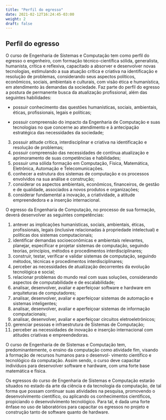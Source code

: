 ```yaml
---
title: "Perfil do egresso"
date: 2021-02-12T16:24:45-03:00
weight: 2
draft: false
---
```

## Perfil do egresso

O curso de Engenharia de Sistemas e Computação tem como perfil do egresso o engenheiro, com
formação técnico-científica sólida, generalista, humanista, crítica e reflexiva, capacitado a absorver e desenvolver novas tecnologias, estimulando a sua atuação crítica e
criativa na identificação e resolução de problemas, considerando seus aspectos políticos, econômicos, sociais, ambientais e culturais, com visão ética e humanística, em
atendimento às demandas da sociedade. Faz parte do perfil do egresso a postura de
permanente busca da atualização profissional, além das seguintes habilidades:

- possuir conhecimento das questões humanísticas, sociais, ambientais, éticas, profissionais, legais e políticas;

- possuir compreensão do impacto da Engenharia de Computação e suas tecnologias no que concerne ao atendimento e à antecipação estratégica das necessidades da sociedade;

3. possuir atitude crítica, interdisciplinar e criativa na identificação e resolução de
problemas;
4. possuir compreensão das necessidades de contínua atualização e aprimoramento
de suas competências e habilidades;
5. possuir uma sólida formação em Computação, Física, Matemática, Eletrônica,
Automação e Telecomunicações.
6. conhecer a estrutura dos sistemas de computação e os processos envolvidos na
sua análise e construção;
7. considerar os aspectos ambientais, econômicos, financeiros, de gestão e de qualidade, associados a novos produtos e organizações;
8. considerar fundamental a inovação, a criatividade, a atitude empreendedora e
a inserção internacional.

O egresso da Engenharia de Computação, no processo de sua formação, deverá desenvolver as seguintes competências:
1. antever as implicações humanísticas, sociais, ambientais, éticas, profissionais,
legais (inclusive relacionadas à propriedade intelectual) e políticas dos sistemas
computacionais;
1. identificar demandas socioeconômicas e ambientais relevantes, planejar, especificar e projetar sistemas de computação, seguindo teorias, princípios, métodos
e procedimentos interdisciplinares;
1. construir, testar, verificar e validar sistemas de computação, seguindo métodos,
técnicas e procedimentos interdisciplinares;
1. perceber as necessidades de atualização decorrentes da evolução tecnológica e
social;
1. relacionar problemas do mundo real com suas soluções, considerando aspectos
de computabilidade e de escalabilidade;
1. analisar, desenvolver, avaliar e aperfeiçoar software e hardware em arquiteturas
de computadores;
1. analisar, desenvolver, avaliar e aperfeiçoar sistemas de automação e sistemas
inteligentes;
1. analisar, desenvolver, avaliar e aperfeiçoar sistemas de informação computacionais;
1. analisar, desenvolver, avaliar e aperfeiçoar circuitos eletroeletrônicos;
1. gerenciar pessoas e infraestrutura de Sistemas de Computação;
1. perceber as necessidades de inovação e inserção internacional com atitudes criativas e empreendedoras.

O curso de Engenharia de de Sistemas e Computação tem, predominantemente, o ensino da computação como atividade fim, visando à formação de recursos humanos para o desenvol-
vimento científico e tecnológico da computação. Assim sendo, o curso deve capacitar
indivíduos para desenvolver software e hardware, com uma forte base matemática e
física.

Os egressos do curso de Engenharia de Sistemas e Computação estarão situados no estado da
arte da ciência e da tecnologia da computação, de tal forma que possam continuar
suas atividades na pesquisa, promovendo o desenvolvimento científico, ou aplicando
os conhecimentos científicos, propiciando o desenvolvimento tecnológico. Para tal, é
dada uma forte ênfase no uso de laboratórios para capacitar os egressos no projeto e
construção tanto de software quanto de hardware.
